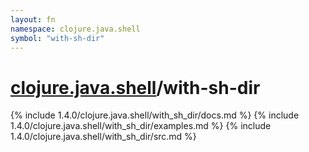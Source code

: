 ```yaml
---
layout: fn
namespace: clojure.java.shell
symbol: "with-sh-dir"
---
```


# [clojure.java.shell](../)/with-sh-dir

{% include 1.4.0/clojure.java.shell/with_sh_dir/docs.md %}
{% include 1.4.0/clojure.java.shell/with_sh_dir/examples.md %}
{% include 1.4.0/clojure.java.shell/with_sh_dir/src.md %}

